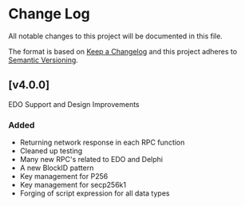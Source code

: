 
# Change Log
All notable changes to this project will be documented in this file.
 
The format is based on [Keep a Changelog](http://keepachangelog.com/)
and this project adheres to [Semantic Versioning](http://semver.org/).

## [v4.0.0] 
 
EDO Support and Design Improvements
 
### Added
- Returning network response in each RPC function
- Cleaned up testing
- Many new RPC's related to EDO and Delphi
- A new BlockID pattern
- Key management for P256
- Key management for secp256k1
- Forging of script expression for all data types